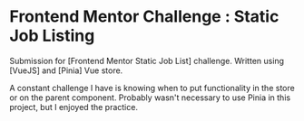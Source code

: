 # Frontend Mentor Challenge : Static Job Listing

Submission for [Frontend Mentor Static Job List] challenge. Written using [VueJS] and [Pinia] Vue store. 

A constant challenge I have is knowing when to put functionality in the store or on the parent component. Probably wasn't necessary to use Pinia in this project, but I enjoyed the practice. 

